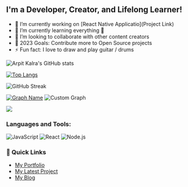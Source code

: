 ## I'm a Developer, Creator, and Lifelong Learner!

- 🔭 I’m currently working on [React Native Applicatio](Project Link)
- 🌱 I’m currently learning everything 🤣
- 👯 I’m looking to collaborate with other content creators
- 🥅 2023 Goals: Contribute more to Open Source projects
- ⚡ Fun fact: I love to draw and play guitar / drums


![Arpit Kalra's GitHub stats](https://github-readme-stats.vercel.app/api?Arpit1379=Arpit1379&show_icons=true&theme=radical)

[![Top Langs](https://github-readme-stats.vercel.app/api/top-langs/?username=yourusername&layout=compact&theme=vision-friendly-dark)](https://github.com/anuraghazra/github-readme-stats)


![GitHub Streak](https://github-readme-streak-stats.herokuapp.com/?user=yourusername&theme=dark&background=000000)

[![Graph Name](https://yourimagehost.com/path/to/graph_preview.png)](https://yourhost.com/path/to/interactive_graph)
![Custom Graph](https://yourimagehost.com/path/to/graph.svg)



![](https://komarev.com/ghpvc/?username=yourusername&color=green)

### Languages and Tools:

![JavaScript](https://img.shields.io/badge/-JavaScript-black?style=flat-square&logo=javascript)
![React](https://img.shields.io/badge/-React-black?style=flat-square&logo=react)
![Node.js](https://img.shields.io/badge/-Node.js-black?style=flat-square&logo=node.js)

### 🚀 Quick Links

- [My Portfolio](https://yourwebsite.com)
- [My Latest Project](https://github.com/yourusername/projectname)
- [My Blog](https://yourblog.com)

<!---
Arpit1379/Arpit1379 is a ✨ special ✨ repository because its `README.md` (this file) appears on your GitHub profile.
You can click the Preview link to take a look at your changes.
--->
